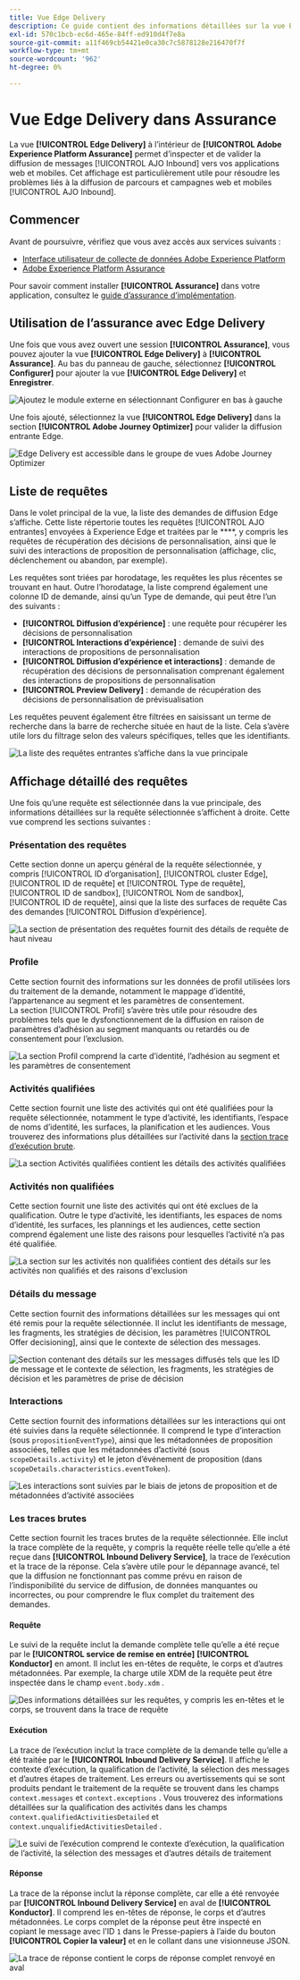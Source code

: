 ```yaml
---
title: Vue Edge Delivery
description: Ce guide contient des informations détaillées sur la vue Edge Delivery dans Adobe Experience Platform Assurance.
exl-id: 570c1bcb-ec6d-465e-84ff-ed910d4f7e8a
source-git-commit: a11f469cb54421e0ca30c7c5878128e216470f7f
workflow-type: tm+mt
source-wordcount: '962'
ht-degree: 0%

---
```


# Vue Edge Delivery dans Assurance

La vue **[!UICONTROL Edge Delivery]** à l’intérieur de **[!UICONTROL Adobe Experience Platform Assurance]** permet d’inspecter et de valider la diffusion de messages [!UICONTROL AJO Inbound] vers vos applications web et mobiles. Cet affichage est particulièrement utile pour résoudre les problèmes liés à la diffusion de parcours et campagnes web et mobiles [!UICONTROL AJO Inbound].

## Commencer

Avant de poursuivre, vérifiez que vous avez accès aux services suivants :

- [Interface utilisateur de collecte de données Adobe Experience Platform](https://experience.adobe.com/#/data-collection/)
- [Adobe Experience Platform Assurance](https://experience.adobe.com/assurance)

Pour savoir comment installer **[!UICONTROL Assurance]** dans votre application, consultez le [guide d’assurance d’implémentation](../tutorials/implement-assurance.md).

## Utilisation de l’assurance avec Edge Delivery

Une fois que vous avez ouvert une session **[!UICONTROL Assurance]**, vous pouvez ajouter la vue **[!UICONTROL Edge Delivery]** à **[!UICONTROL Assurance]**. Au bas du panneau de gauche, sélectionnez **[!UICONTROL Configurer]** pour ajouter la vue **[!UICONTROL Edge Delivery]** et **Enregistrer**.

![Ajoutez le module externe en sélectionnant Configurer en bas à gauche](./images/edge-delivery/add-plugin.png)

Une fois ajouté, sélectionnez la vue **[!UICONTROL Edge Delivery]** dans la section **[!UICONTROL Adobe Journey Optimizer]** pour valider la diffusion entrante Edge.

![Edge Delivery est accessible dans le groupe de vues Adobe Journey Optimizer](./images/edge-delivery/ajo-plugins.png)

## Liste de requêtes

Dans le volet principal de la vue, la liste des demandes de diffusion Edge s’affiche. Cette liste répertorie toutes les requêtes [!UICONTROL AJO entrantes] envoyées à Experience Edge et traitées par le ****, y compris les requêtes de récupération des décisions de personnalisation, ainsi que le suivi des interactions de proposition de personnalisation (affichage, clic, déclenchement ou abandon, par exemple).

Les requêtes sont triées par horodatage, les requêtes les plus récentes se trouvant en haut. Outre l’horodatage, la liste comprend également une colonne ID de demande, ainsi qu’un Type de demande, qui peut être l’un des suivants :

- **[!UICONTROL Diffusion d’expérience]** : une requête pour récupérer les décisions de personnalisation
- **[!UICONTROL Interactions d’expérience]** : demande de suivi des interactions de propositions de personnalisation
- **[!UICONTROL Diffusion d’expérience et interactions]** : demande de récupération des décisions de personnalisation comprenant également des interactions de propositions de personnalisation
- **[!UICONTROL Preview Delivery]** : demande de récupération des décisions de personnalisation de prévisualisation

Les requêtes peuvent également être filtrées en saisissant un terme de recherche dans la barre de recherche située en haut de la liste. Cela s’avère utile lors du filtrage selon des valeurs spécifiques, telles que les identifiants.

![La liste des requêtes entrantes s’affiche dans la vue principale](./images/edge-delivery/request-list.png)

## Affichage détaillé des requêtes

Une fois qu’une requête est sélectionnée dans la vue principale, des informations détaillées sur la requête sélectionnée s’affichent à droite. Cette vue comprend les sections suivantes :

### Présentation des requêtes

Cette section donne un aperçu général de la requête sélectionnée, y compris [!UICONTROL ID d’organisation], [!UICONTROL cluster Edge], [!UICONTROL ID de requête] et [!UICONTROL Type de requête], [!UICONTROL ID de sandbox], [!UICONTROL Nom de sandbox], [!UICONTROL ID de requête], ainsi que la liste des surfaces de requête Cas des demandes [!UICONTROL Diffusion d’expérience].

![La section de présentation des requêtes fournit des détails de requête de haut niveau](./images/edge-delivery/request-overview.png)

### Profile

Cette section fournit des informations sur les données de profil utilisées lors du traitement de la demande, notamment le mappage d’identité, l’appartenance au segment et les paramètres de consentement.\
La section [!UICONTROL Profil] s’avère très utile pour résoudre des problèmes tels que le dysfonctionnement de la diffusion en raison de paramètres d’adhésion au segment manquants ou retardés ou de consentement pour l’exclusion.

![ La section Profil comprend la carte d’identité, l’adhésion au segment et les paramètres de consentement ](./images/edge-delivery/profile.png)

### Activités qualifiées

Cette section fournit une liste des activités qui ont été qualifiées pour la requête sélectionnée, notamment le type d’activité, les identifiants, l’espace de noms d’identité, les surfaces, la planification et les audiences. Vous trouverez des informations plus détaillées sur l’activité dans la [section trace d’exécution brute](#execution).

![La section Activités qualifiées contient les détails des activités qualifiées](./images/edge-delivery/qualified-activities.png)

### Activités non qualifiées

Cette section fournit une liste des activités qui ont été exclues de la qualification. Outre le type d’activité, les identifiants, les espaces de noms d’identité, les surfaces, les plannings et les audiences, cette section comprend également une liste des raisons pour lesquelles l’activité n’a pas été qualifiée.

![ La section sur les activités non qualifiées contient des détails sur les activités non qualifiés et des raisons d&#39;exclusion](./images/edge-delivery/unqualified-activities.png)

### Détails du message

Cette section fournit des informations détaillées sur les messages qui ont été remis pour la requête sélectionnée. Il inclut les identifiants de message, les fragments, les stratégies de décision, les paramètres [!UICONTROL Offer decisioning], ainsi que le contexte de sélection des messages.

![ Section contenant des détails sur les messages diffusés tels que les ID de message et le contexte de sélection, les fragments, les stratégies de décision et les paramètres de prise de décision ](./images/edge-delivery/message-details.png)

### Interactions

Cette section fournit des informations détaillées sur les interactions qui ont été suivies dans la requête sélectionnée. Il comprend le type d’interaction (sous `propositionEventType`), ainsi que les métadonnées de proposition associées, telles que les métadonnées d’activité (sous `scopeDetails.activity`) et le jeton d’événement de proposition (dans `scopeDetails.characteristics.eventToken`).

![Les interactions sont suivies par le biais de jetons de proposition et de métadonnées d’activité associées](./images/edge-delivery/interactions.png)

### Les traces brutes

Cette section fournit les traces brutes de la requête sélectionnée. Elle inclut la trace complète de la requête, y compris la requête réelle telle qu’elle a été reçue dans **[!UICONTROL Inbound Delivery Service]**, la trace de l’exécution et la trace de la réponse. Cela s’avère utile pour le dépannage avancé, tel que la diffusion ne fonctionnant pas comme prévu en raison de l’indisponibilité du service de diffusion, de données manquantes ou incorrectes, ou pour comprendre le flux complet du traitement des demandes.

#### Requête

Le suivi de la requête inclut la demande complète telle qu’elle a été reçue par le **[!UICONTROL service de remise en entrée]** **[!UICONTROL Konductor]** en amont. Il inclut les en-têtes de requête, le corps et d’autres métadonnées. Par exemple, la charge utile XDM de la requête peut être inspectée dans le champ `event.body.xdm` .

![ Des informations détaillées sur les requêtes, y compris les en-têtes et le corps, se trouvent dans la trace de requête](./images/edge-delivery/request.png)

#### Exécution

La trace de l’exécution inclut la trace complète de la demande telle qu’elle a été traitée par le **[!UICONTROL Inbound Delivery Service]**. Il affiche le contexte d’exécution, la qualification de l’activité, la sélection des messages et d’autres étapes de traitement. Les erreurs ou avertissements qui se sont produits pendant le traitement de la requête se trouvent dans les champs `context.messages` et `context.exceptions` . Vous trouverez des informations détaillées sur la qualification des activités dans les champs `context.qualifiedActivitiesDetailed` et `context.unqualifiedActivitiesDetailed` .

![Le suivi de l’exécution comprend le contexte d’exécution, la qualification de l’activité, la sélection des messages et d’autres détails de traitement](./images/edge-delivery/execution.png)

#### Réponse

La trace de la réponse inclut la réponse complète, car elle a été renvoyée par **[!UICONTROL Inbound Delivery Service]** en aval de **[!UICONTROL Konductor]**. Il comprend les en-têtes de réponse, le corps et d’autres métadonnées. Le corps complet de la réponse peut être inspecté en copiant le message avec l’ID `1` dans le Presse-papiers à l’aide du bouton **[!UICONTROL Copier la valeur]** et en le collant dans une visionneuse JSON.

![La trace de réponse contient le corps de réponse complet renvoyé en aval](./images/edge-delivery/response.png)
